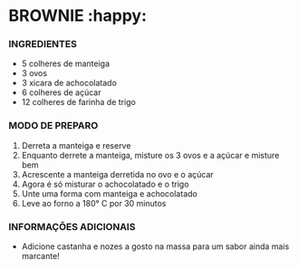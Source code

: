 # BROWNIE :happy:

### INGREDIENTES

- 5 colheres de manteiga
- 3 ovos
- 3 xicara de achocolatado
- 6 colheres de açúcar
- 12 colheres de farinha de trigo

### MODO DE PREPARO

1. Derreta a manteiga e reserve
2. Enquanto derrete a manteiga, misture os 3 ovos e a açúcar e misture bem
3. Acrescente a manteiga derretida no ovo e o açúcar
4. Agora é só misturar o achocolatado e o trigo
5. Unte uma forma com manteiga e achocolatado
6. Leve ao forno a 180° C por 30 minutos

### INFORMAÇÕES ADICIONAIS

- Adicione castanha e nozes a gosto na massa para um sabor ainda mais marcante!